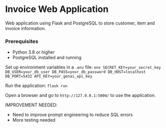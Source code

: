 # Invoice Web Application

Web application using Flask and PostgreSQL to store customer, item and invoice information. 

### Prerequisites

- Python 3.8 or higher
- PostgreSQL installed and running

Set up environment variables in a `.env` file:
    ```env
    SECRET_KEY=your_secret_key
    DB_USER=your_db_user
    DB_PASS=your_db_password
    DB_HOST=localhost
    DB_PORT=5432
    API_KEY=your_genai_api_key
    ```

Run the application:
    ```
    flask run
    ```
    
Open a browser and go to `http://127.0.0.1:5000/` to use the application.

IMPROVEMENT NEEDED: 
- Need to improve prompt engineering to reduce SQL errors
- More testing needed
